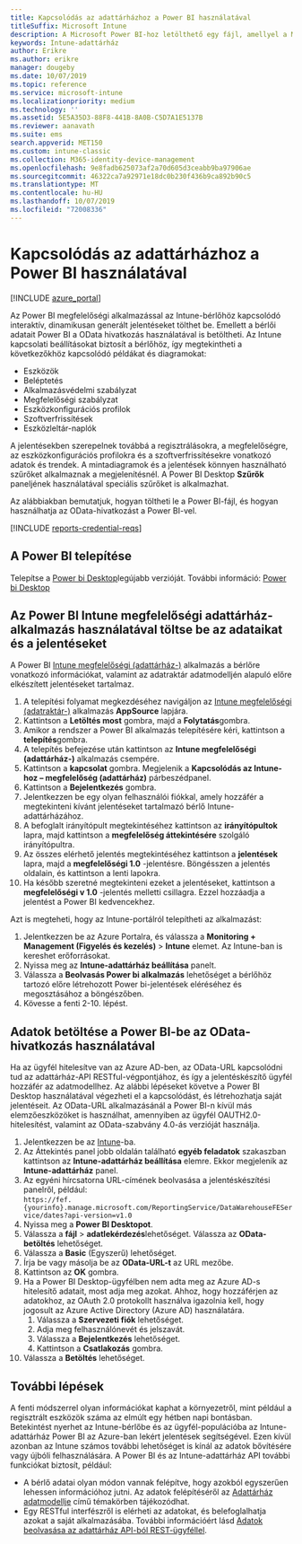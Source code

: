 ```yaml
---
title: Kapcsolódás az adattárházhoz a Power BI használatával
titleSuffix: Microsoft Intune
description: A Microsoft Power BI-hoz letölthető egy fájl, amellyel a Microsoft Intune-bérlőhöz kapcsolódó interaktív, dinamikusan létrehozott jelentéseket hozhat létre.
keywords: Intune-adattárház
author: Erikre
ms.author: erikre
manager: dougeby
ms.date: 10/07/2019
ms.topic: reference
ms.service: microsoft-intune
ms.localizationpriority: medium
ms.technology: ''
ms.assetid: 5E5A35D3-88F8-441B-8A0B-C5D7A1E5137B
ms.reviewer: aanavath
ms.suite: ems
search.appverid: MET150
ms.custom: intune-classic
ms.collection: M365-identity-device-management
ms.openlocfilehash: 9e8fadb625073af2a70d605d3ceabb9ba97906ae
ms.sourcegitcommit: 46322ca7a92971e18dc0b230f436b9ca892b90c5
ms.translationtype: MT
ms.contentlocale: hu-HU
ms.lasthandoff: 10/07/2019
ms.locfileid: "72008336"
---
```

# <a name="connect-to-the-data-warehouse-with-power-bi"></a>Kapcsolódás az adattárházhoz a Power BI használatával

[!INCLUDE [azure_portal](../includes/azure_portal.md)]

Az Power BI megfelelőségi alkalmazással az Intune-bérlőhöz kapcsolódó interaktív, dinamikusan generált jelentéseket tölthet be. Emellett a bérlői adatait Power BI a OData hivatkozás használatával is betöltheti. Az Intune kapcsolati beállításokat biztosít a bérlőhöz, így megtekintheti a következőkhöz kapcsolódó példákat és diagramokat:  

- Eszközök
- Beléptetés
- Alkalmazásvédelmi szabályzat
- Megfelelőségi szabályzat
- Eszközkonfigurációs profilok
- Szoftverfrissítések
- Eszközleltár-naplók

A jelentésekben szerepelnek továbbá a regisztrálásokra, a megfelelőségre, az eszközkonfigurációs profilokra és a szoftverfrissítésekre vonatkozó adatok és trendek. A mintadiagramok és a jelentések könnyen használható szűrőket alkalmaznak a megjelenítésnél. A Power BI Desktop **Szűrők** paneljének használatával speciális szűrőket is alkalmazhat.

Az alábbiakban bemutatjuk, hogyan töltheti le a Power BI-fájl, és hogyan használhatja az OData-hivatkozást a Power BI-vel.

[!INCLUDE [reports-credential-reqs](../includes/reports-credential-reqs.md)]

## <a name="install-power-bi"></a>A Power BI telepítése

Telepítse a [Power bi Desktop](https://aka.ms/intune/datawarehouseapi/installpowerbi)legújabb verzióját. További információ: [Power bi Desktop](https://powerbi.microsoft.com/desktop)

## <a name="load-the-data-and-reports-using-the-power-bi-intune-compliance-data-warehouse-app"></a>Az Power BI Intune megfelelőségi adattárház-alkalmazás használatával töltse be az adataikat és a jelentéseket

A Power BI [Intune megfelelőségi (adattárház-)](https://aka.ms/intune/datawarehouseapi/getpowerbiapp) alkalmazás a bérlőre vonatkozó információkat, valamint az adatraktár adatmodelljén alapuló előre elkészített jelentéseket tartalmaz.

1. A telepítési folyamat megkezdéséhez navigáljon az [Intune megfelelőségi (adatraktár-)](https://aka.ms/intune/datawarehouseapi/getpowerbiapp) alkalmazás **AppSource** lapjára.
2. Kattintson a **Letöltés most** gombra, majd a **Folytatás**gombra.
3. Amikor a rendszer a Power BI alkalmazás telepítésére kéri, kattintson a **telepítés**gombra.
4. A telepítés befejezése után kattintson az **Intune megfelelőségi (adattárház-)** alkalmazás csempére.
5. Kattintson a **kapcsolat** gombra. Megjelenik a **Kapcsolódás az Intune-hoz – megfelelőség (adattárház)** párbeszédpanel.
6. Kattintson a **Bejelentkezés** gombra.
7. Jelentkezzen be egy olyan felhasználói fiókkal, amely hozzáfér a megtekinteni kívánt jelentéseket tartalmazó bérlő Intune-adattárházához.
8. A befoglalt irányítópult megtekintéséhez kattintson az **irányítópultok** lapra, majd kattintson a **megfelelőség áttekintésére** szolgáló irányítópultra.
9. Az összes elérhető jelentés megtekintéséhez kattintson a **jelentések** lapra, majd a **megfelelőségi 1.0** -jelentésre. Böngésszen a jelentés oldalain, és kattintson a lenti lapokra.
10. Ha később szeretné megtekinteni ezeket a jelentéseket, kattintson a **megfelelőségi v 1.0** -jelentés melletti csillagra. Ezzel hozzáadja a jelentést a Power BI kedvencekhez.

Azt is megteheti, hogy az Intune-portálról telepítheti az alkalmazást:

1. Jelentkezzen be az Azure Portalra, és válassza a **Monitoring + Management (Figyelés és kezelés)**  > **Intune** elemet. Az Intune-ban is kereshet erőforrásokat.
2. Nyissa meg az **Intune-adattárház beállítása** panelt.
3. Válassza a **Beolvasás Power bi alkalmazás** lehetőséget a bérlőhöz tartozó előre létrehozott Power bi-jelentések eléréséhez és megosztásához a böngészőben.
4. Kövesse a fenti 2-10. lépést.

## <a name="load-the-data-in-power-bi-using-the-odata-link"></a>Adatok betöltése a Power BI-be az OData-hivatkozás használatával

Ha az ügyfél hitelesítve van az Azure AD-ben, az OData-URL kapcsolódni tud az adattárház-API RESTful-végpontjához, és így a jelentéskészítő ügyfél hozzáfér az adatmodellhez. Az alábbi lépéseket követve a Power BI Desktop használatával végezheti el a kapcsolódást, és létrehozhatja saját jelentéseit. Az OData-URL alkalmazásánál a Power BI-n kívül más elemzőeszközöket is használhat, amennyiben az ügyfél OAUTH2.0-hitelesítést, valamint az OData-szabvány 4.0-ás verzióját használja.

1. Jelentkezzen be az [Intune](https://go.microsoft.com/fwlink/?linkid=2090973)-ba.
2. Az Áttekintés panel jobb oldalán található **egyéb feladatok** szakaszban kattintson az **Intune-adattárház beállítása** elemre. Ekkor megjelenik az **Intune-adattárház** panel.
3. Az egyéni hírcsatorna URL-címének beolvasása a jelentéskészítési panelről, például:<br>
    `https://fef.{yourinfo}.manage.microsoft.com/ReportingService/DataWarehouseFEService/dates?api-version=v1.0`
4. Nyissa meg a **Power BI Desktopot**.
5. Válassza a **fájl** > **adatlekérdezés**lehetőséget. Válassza az **OData-betöltés** lehetőséget.
6. Válassza a **Basic** (Egyszerű) lehetőséget.
7. Írja be vagy másolja be az **OData-URL-t** az URL mezőbe.
8. Kattintson az **OK** gombra.
9. Ha a Power BI Desktop-ügyfélben nem adta meg az Azure AD-s hitelesítő adatait, most adja meg azokat. Ahhoz, hogy hozzáférjen az adatokhoz, az OAuth 2.0 protokollt használva igazolnia kell, hogy jogosult az Azure Active Directory (Azure AD) használatára.  
    1. Válassza a **Szervezeti fiók** lehetőséget.  
    2. Adja meg felhasználónevét és jelszavát.  
    3. Válassza a **Bejelentkezés** lehetőséget.  
    4. Kattintson a **Csatlakozás** gombra.  
10. Válassza a **Betöltés** lehetőséget.

## <a name="next-steps"></a>További lépések

A fenti módszerrel olyan információkat kaphat a környezetről, mint például a regisztrált eszközök száma az elmúlt egy hétben napi bontásban. Betekintést nyerhet az Intune-bérlőbe és az ügyfél-populációba az Intune-adattárház Power BI az Azure-ban lekért jelentések segítségével. Ezen kívül azonban az Intune számos további lehetőséget is kínál az adatok bővítésére vagy újbóli felhasználására. A Power BI és az Intune-adattárház API további funkciókat biztosít, például:

<!-- - You can use Power BI Desktop to create additional report types with your data. For example, you could create a custom chart representing the ratio of device manufactures in your enterprise. For more information about creating custom reports with Power BI and the Intune Data Warehouse, see `BLOG POST ON POWER BI`. -->
- A bérlő adatai olyan módon vannak felépítve, hogy azokból egyszerűen lehessen információhoz jutni. Az adatok felépítéséről az [Adattárház adatmodellje](reports-ref-data-model.md) című témakörben tájékozódhat.
- Egy RESTful interfészről is elérheti az adatokat, és belefoglalhatja azokat a saját alkalmazásába. További információért lásd [Adatok beolvasása az adattárház API-ból REST-ügyféllel](../reports-proc-data-rest.md).
